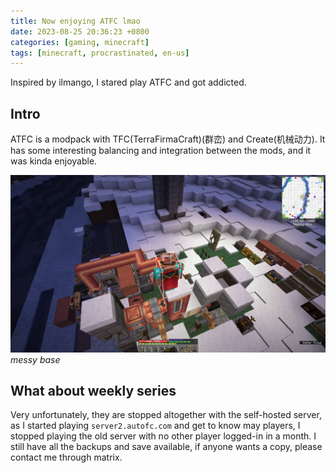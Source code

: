 ```yaml
---
title: Now enjoying ATFC lmao
date: 2023-08-25 20:36:23 +0800
categories: [gaming, minecraft]
tags: [minecraft, procrastinated, en-us]
---
```


Inspired by ilmango, I stared play ATFC and got addicted.

## Intro

ATFC is a modpack with TFC(TerraFirmaCraft)(群峦) and Create(机械动力). It has some interesting balancing and integration between the mods, and it was kinda enjoyable.

![Alt text](/assets/img/minecraft/2023-08-24_23.44.20.webp)
_messy base_

## What about weekly series

Very unfortunately, they are stopped altogether with the self-hosted server, as I started playing `server2.autofc.com` and get to know may players, I stopped playing the old server with no other player logged-in in a month. I still have all the backups and save available, if anyone wants a copy, please contact me through matrix.